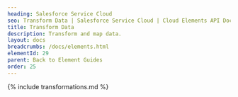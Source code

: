 ```yaml
---
heading: Salesforce Service Cloud
seo: Transform Data | Salesforce Service Cloud | Cloud Elements API Docs
title: Transform Data
description: Transform and map data.
layout: docs
breadcrumbs: /docs/elements.html
elementId: 29
parent: Back to Element Guides
order: 25
---
```


{% include transformations.md %}
